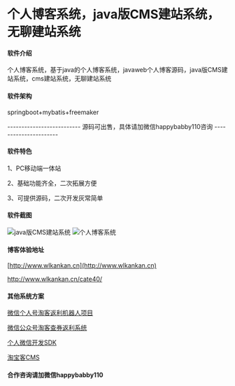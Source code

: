 # 个人博客系统，java版CMS建站系统，无聊建站系统

#### 软件介绍
个人博客系统，基于java的个人博客系统，javaweb个人博客源码，java版CMS建站系统，cms建站系统，无聊建站系统


#### 软件架构
springboot+mybatis+freemaker

-------------------------- 源码可出售，具体请加微信happybabby110咨询 ----------------------

#### 软件特色

1、PC移动端一体站

2、基础功能齐全，二次拓展方便

3、可提供源码，二次开发灰常简单


#### 软件截图
![java版CMS建站系统](https://images.gitee.com/uploads/images/2020/0507/174022_c3bf9a4f_4908820.jpeg "java版CMS建站系统.jpg")
![个人博客系统](https://images.gitee.com/uploads/images/2020/0507/174056_ef95c31d_4908820.jpeg "个人博客系统.jpg")


#### 博客体验地址

[http://www.wlkankan.cn](http://www.wlkankan.cn)

http://www.wlkankan.cn/cate40/

#### 其他系统方案

[微信个人号淘客返利机器人项目](https://gitee.com/tangjinjinwx/wechatbot)

[微信公众号淘客查券返利系统](https://gitee.com/tangjinjinwx/wechatfanli)

[个人微信开发SDK](https://gitee.com/tangjinjinwx/Public.WeChat.CRM.SDK/)

[淘宝客CMS](https://gitee.com/tangjinjinwx/taokecms)


#### 合作咨询请加微信happybabby110
